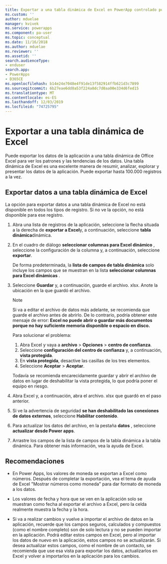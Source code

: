 ```yaml
---
title: Exportar a una tabla dinámica de Excel en PowerApp controlado por modelos | MicrosoftDocs
ms.custom: ''
author: mduelae
manager: kvivek
ms.service: powerapps
ms.component: pa-user
ms.topic: conceptual
ms.date: 11/16/2018
ms.author: mduelae
ms.reviewer: ''
ms.assetid: ''
search.audienceType:
- enduser
search.app:
- PowerApps
- D365CE
ms.openlocfilehash: b14e24e7048e4f91de13f582914ffb621d3c7899
ms.sourcegitcommit: 6b27eae6dd8a53f224a8dc7d0aa00e334d6fed15
ms.translationtype: MT
ms.contentlocale: es-ES
ms.lasthandoff: 12/03/2019
ms.locfileid: "74725795"
---
```

# <a name="export-to-an-excel-pivottable"></a>Exportar a una tabla dinámica de Excel


Puede exportar los datos de la aplicación a una tabla dinámica de Office Excel para ver los patrones y las tendencias de los datos. Una tabla dinámica de Excel es una excelente manera de resumir, analizar, explorar y presentar los datos de la aplicación. Puede exportar hasta 100.000 registros a la vez.  
  

## <a name="export-data-to-an-excel-pivottable"></a>Exportar datos a una tabla dinámica de Excel  
La opción para exportar datos a una tabla dinámica de Excel no está disponible en todos los tipos de registro. Si no ve la opción, no está disponible para ese registro.  
  
1. Abra una lista de registros de la aplicación, seleccione la flecha situada a la derecha de **exportar a Excel**y, a continuación, seleccione **tabla dinámica**dinámica.  
  
2. En el cuadro de diálogo **seleccionar columnas para Excel dinámico** , seleccione la configuración de la columna y, a continuación, seleccione **exportar**.  
  
   De forma predeterminada, la **lista de campos de tabla dinámica** solo incluye los campos que se muestran en la lista **seleccionar columnas para Excel dinámicas** .  
  
3. Seleccione **Guardar** y, a continuación, guarde el archivo. xlsx. Anote la ubicación en la que guardó el archivo.  
  
   > [!NOTE]
   > Si va a editar el archivo de datos más adelante, se recomienda que guarde el archivo antes de abrirlo. De lo contrario, podría obtener este mensaje de error: **Excel no puede abrir o guardar más documentos porque no hay suficiente memoria disponible o espacio en disco.**  
   > 
   > Para solucionar el problema:  
   > 
   > 1. Abra Excel y vaya a **archivo** > **Opciones** > **centro de confianza**.  
   > 2. Seleccione **configuración del centro de confianza** y, a continuación, **vista protegida**.  
   > 3. En **vista protegida**, desactive las casillas de los tres elementos.  
   > 4. Seleccione **Aceptar** > **Aceptar**.  
   > 
   > Todavía se recomienda encarecidamente guardar y abrir el archivo de datos en lugar de deshabilitar la vista protegida, lo que podría poner el equipo en riesgo.  
  
4. Abra Excel y, a continuación, abra el archivo. xlsx que guardó en el paso anterior.  
  
5. Si ve la advertencia de seguridad **se han deshabilitado las conexiones de datos externos**, seleccione **Habilitar contenido**.  
  
6. Para actualizar los datos del archivo, en la pestaña **datos** , seleccione **actualizar desde Power apps**.  
  
7. Arrastre los campos de la lista de campos de la tabla dinámica a la tabla dinámica. Para obtener más información, vea la ayuda de Excel.  
  
## <a name="tips"></a>Recomendaciones  
  
- En Power Apps, los valores de moneda se exportan a Excel como números. Después de completar la exportación, vea el tema de ayuda de Excel "Mostrar números como moneda" para dar formato de moneda a los datos.
  
- Los valores de fecha y hora que se ven en la aplicación solo se muestran como fecha al exportar el archivo a Excel, pero la celda realmente muestra la fecha y la hora.  
  
- Si va a realizar cambios y vuelve a importar el archivo de datos en la aplicación, recuerde que los campos seguros, calculados y compuestos (como el nombre completo) son de solo lectura y no se pueden importar en la aplicación. Podrá editar estos campos en Excel, pero al importar los datos de nuevo en la aplicación, estos campos no se actualizarán. Si desea actualizar estos campos, como el nombre de un contacto, se recomienda que use esa vista para exportar los datos, actualizarlos en Excel y volver a importarlos en la aplicación para los cambios.  
  
 
